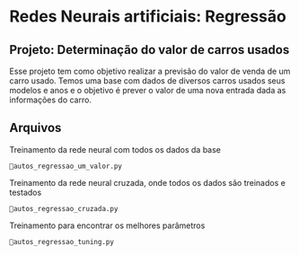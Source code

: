 # Redes Neurais artificiais: Regressão
## Projeto: Determinação do valor de carros usados

Esse projeto tem como objetivo realizar a previsão do valor de venda de um carro usado. Temos uma base com dados de diversos carros usados seus modelos e anos e o objetivo é prever o valor de uma nova entrada dada as informações do carro.

## Arquivos

Treinamento da rede neural com todos os dados da base

    📝autos_regressao_um_valor.py

Treinamento da rede neural cruzada, onde todos os dados são treinados e testados

    📝autos_regressao_cruzada.py

Treinamento para encontrar os melhores parâmetros

    📝autos_regressao_tuning.py
